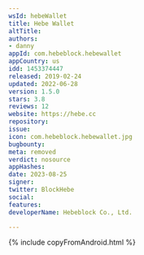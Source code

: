 ```yaml
---
wsId: hebeWallet
title: Hebe Wallet
altTitle: 
authors:
- danny
appId: com.hebeblock.hebewallet
appCountry: us
idd: 1453374447
released: 2019-02-24
updated: 2022-06-28
version: 1.5.0
stars: 3.8
reviews: 12
website: https://hebe.cc
repository: 
issue: 
icon: com.hebeblock.hebewallet.jpg
bugbounty: 
meta: removed
verdict: nosource
appHashes: 
date: 2023-08-25
signer: 
twitter: BlockHebe
social: 
features: 
developerName: Hebeblock Co., Ltd.

---
```


{% include copyFromAndroid.html %}
